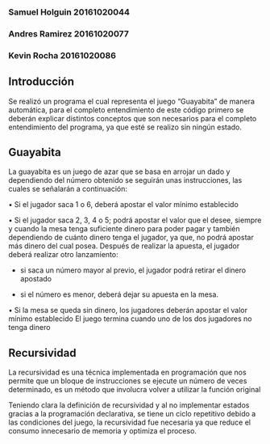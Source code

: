 ### Samuel Holguin 20161020044
### Andres Ramirez 20161020077
### Kevin Rocha 20161020086
## Introducción
Se realizó un programa el cual representa el juego “Guayabita” de manera automática, para el completo entendimiento de este código primero se deberán explicar distintos conceptos que son necesarios para el completo entendimiento del programa, ya que esté se realizo sin ningún estado.
## Guayabita
La guayabita es un juego de azar que se basa en arrojar un dado y dependiendo del número obtenido se seguirán unas instrucciones, las cuales se señalarán a continuación:

•	Si el jugador saca 1 o 6, deberá apostar el valor mínimo establecido

•	Si el jugador saca 2, 3, 4 o 5; podrá apostar el valor que el desee, siempre y cuando la mesa tenga suficiente dinero para poder pagar y también dependiendo de cuánto dinero tenga el jugador, ya que, no podrá apostar más dinero del cual posea.
Después de realizar la apuesta, el jugador deberá realizar otro lanzamiento:

* si saca un número mayor al previo, el jugador podrá retirar el dinero apostado

* si el número es menor, deberá dejar su apuesta en la mesa.

•	Si la mesa se queda sin dinero, los jugadores deberán apostar el valor mínimo establecido
El juego termina cuando uno de los dos jugadores no tenga dinero

## Recursividad
La recursividad es una técnica implementada en programación que nos permite que un bloque de instrucciones se ejecute un número de veces determinado, es un método que involucra volver a utilizar la función original

Teniendo clara la definición de recursividad y al no implementar estados gracias a la programación declarativa, se tiene un ciclo repetitivo debido a las condiciones del juego, la recursividad fue necesaria ya que reduce el consumo innecesario de memoria y optimiza el proceso.







